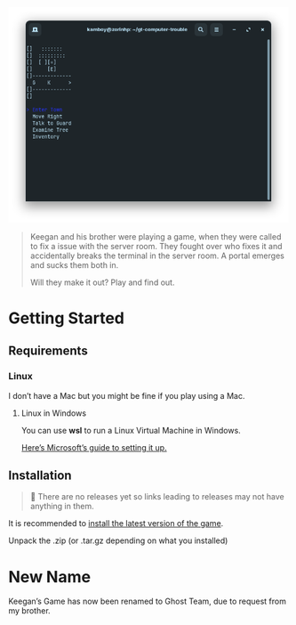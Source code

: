 ![img](https://raw.githubusercontent.com/TheKamboy/gt-computer-trouble/master/assets/img/gtctpicture.png)

> Keegan and his brother were playing a game, when they were called to fix a issue with the server room.
> They fought over who fixes it and accidentally breaks the terminal in the server room.
> A portal emerges and sucks them both in.
> 
> Will they make it out? Play and find out.


# Getting Started


## Requirements


### Linux

I don&rsquo;t have a Mac but you might be fine if you play using a Mac.

1.  Linux in Windows

    You can use **wsl** to run a Linux Virtual Machine in Windows.
    
    [Here&rsquo;s Microsoft&rsquo;s guide to setting it up.](https://learn.microsoft.com/en-us/windows/wsl/install)


## Installation

> 🔨 There are no releases yet so links leading to releases may not have anything in them.

It is recommended to [install the latest version of the game](https://github.com/TheKamboy/gt-computer-trouble/releases/latest).

Unpack the .zip (or .tar.gz depending on what you installed)


# New Name

Keegan&rsquo;s Game has now been renamed to Ghost Team, due to request from my brother.

